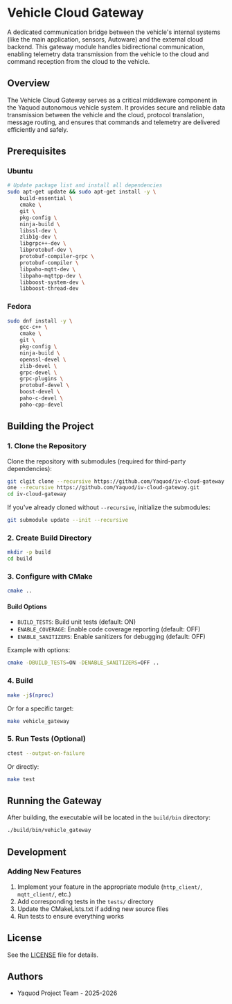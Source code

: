 # Vehicle Cloud Gateway

A dedicated communication bridge between the vehicle's internal systems (like the main application, sensors, Autoware) and the external cloud backend. This gateway module handles bidirectional communication, enabling telemetry data transmission from the vehicle to the cloud and command reception from the cloud to the vehicle.

## Overview

The Vehicle Cloud Gateway serves as a critical middleware component in the Yaquod autonomous vehicle system. It provides secure and reliable data transmission between the vehicle and the cloud, protocol translation, message routing, and ensures that commands and telemetry are delivered efficiently and safely.

## Prerequisites

### Ubuntu

```bash
# Update package list and install all dependencies
sudo apt-get update && sudo apt-get install -y \
    build-essential \
    cmake \
    git \
    pkg-config \
    ninja-build \
    libssl-dev \
    zlib1g-dev \
    libgrpc++-dev \
    libprotobuf-dev \
    protobuf-compiler-grpc \
    protobuf-compiler \
    libpaho-mqtt-dev \
    libpaho-mqttpp-dev \
    libboost-system-dev \
    libboost-thread-dev
```

### Fedora

```bash
sudo dnf install -y \
    gcc-c++ \
    cmake \
    git \
    pkg-config \
    ninja-build \
    openssl-devel \
    zlib-devel \
    grpc-devel \
    grpc-plugins \
    protobuf-devel \
    boost-devel \
    paho-c-devel \
    paho-cpp-devel
```

## Building the Project

### 1. Clone the Repository

Clone the repository with submodules (required for third-party dependencies):

```bash
git clgit clone --recursive https://github.com/Yaquod/iv-cloud-gateway.git
one --recursive https://github.com/Yaquod/iv-cloud-gateway.git
cd iv-cloud-gateway
```

If you've already cloned without `--recursive`, initialize the submodules:

```bash
git submodule update --init --recursive
```

### 2. Create Build Directory

```bash
mkdir -p build
cd build
```

### 3. Configure with CMake

```bash
cmake ..
```

#### Build Options

- `BUILD_TESTS`: Build unit tests (default: ON)
- `ENABLE_COVERAGE`: Enable code coverage reporting (default: OFF)
- `ENABLE_SANITIZERS`: Enable sanitizers for debugging (default: OFF)

Example with options:

```bash
cmake -DBUILD_TESTS=ON -DENABLE_SANITIZERS=OFF ..
```

### 4. Build

```bash
make -j$(nproc)
```

Or for a specific target:

```bash
make vehicle_gateway
```

### 5. Run Tests (Optional)

```bash
ctest --output-on-failure
```

Or directly:

```bash
make test
```

## Running the Gateway

After building, the executable will be located in the `build/bin` directory:

```bash
./build/bin/vehicle_gateway
```

## Development

### Adding New Features

1. Implement your feature in the appropriate module (`http_client/`, `mqtt_client/`, etc.)
2. Add corresponding tests in the `tests/` directory
3. Update the CMakeLists.txt if adding new source files
4. Run tests to ensure everything works

## License

See the [LICENSE](LICENSE) file for details.

## Authors

- Yaquod Project Team - 2025-2026
